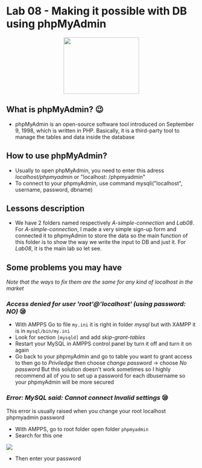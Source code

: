 # Lab 08 - Making it possible with DB using phpMyAdmin

<p align = "center">
  <img src = "https://upload.wikimedia.org/wikipedia/commons/9/95/PhpMyAdmin_logo.png" width = "200" height = "150"/>
</p>

## What is phpMyAdmin? 😉

* phpMyAdmin is an open-source software tool introduced on September 9, 1998, which is written in PHP. Basically, it is a third-party tool to manage the tables and data inside the database

## How to use phpMyAdmin? 
* Usually to open phpMyAdmin, you need to enter this adress *localhost/phpmyadmin* or "localhost: <your port>/phpmyadmin"
* To connect to your phpmyAdmin, use command mysqli("localhost", username, password, dbname)
  
## Lessons description
* We have 2 folders named respectively *A-simple-connection* and *Lab08*. For *A-simple-connection*, I made a very simple sign-up form and connected it to phpmyAdmin to store the data so the main function of this folder is to show the way we write the input to DB and just it. For *Lab08*, it is the main lab so let see. 

## Some problems you may have
*Note that the ways to fix them are the same for any kind of localhost in the market*

### *Access denied for user 'root'@'localhost' (using password: NO)* :sleepy:
* With AMPPS Go to file ```my.ini``` it is right in folder *mysql* but with XAMPP it is in ```mysql/bin/my.ini```
* Look for section ```[mysqld]``` and add *skip-grant-tables*
* Restart your MySQL in AMPPS control panel by turn it off and turn it on again 
* Go back to your phpmyAdmin and go to table you want to grant access to then go to *Priviledge* then choose *change password* -> choose *No password*
But this solution doesn't work sometimes so I highly recommend all of you to set up a password for each dbusername so your phpmyAdmin will be more secured

### *Error: MySQL said: Cannot connect Invalid settings* :sleepy:
This error is usually raised when you change your root localhost phpmyadmin password 
* With AMPPS, go to root folder open folder ```phpmyadmin```
* Search for this one 

<img src = "https://lh3.googleusercontent.com/cKp-sc5rEVRmhRZN1gtSqfbKPtOzOrbIPHValStfBLmZIqKdn1GEoWCOh7BhCTNKo_vL6WwyPxGgk7F6MrhX=w1919-h937"/>

* Then enter your password 
